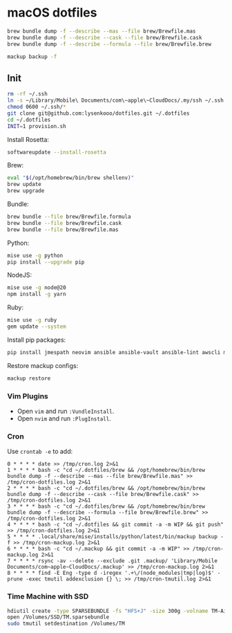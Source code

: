 # macOS dotfiles

```sh
brew bundle dump -f --describe --mas --file brew/Brewfile.mas
brew bundle dump -f --describe --cask --file brew/Brewfile.cask
brew bundle dump -f --describe --formula --file brew/Brewfile.brew
```

```sh
mackup backup -f
```

## Init

```sh
rm -rf ~/.ssh
ln -s ~/Library/Mobile\ Documents/com\~apple\~CloudDocs/.my/ssh ~/.ssh
chmod 0600 ~/.ssh/*
git clone git@github.com:lysenkooo/dotfiles.git ~/.dotfiles
cd ~/.dotfiles
INIT=1 provision.sh
```

Install Rosetta:
```sh
softwareupdate --install-rosetta
```

Brew:
```sh
eval "$(/opt/homebrew/bin/brew shellenv)"
brew update
brew upgrade
```

Bundle:
```sh
brew bundle --file brew/Brewfile.formula
brew bundle --file brew/Brewfile.cask
brew bundle --file brew/Brewfile.mas
```

Python:
```sh
mise use -g python
pip install --upgrade pip
```

NodeJS:
```sh
mise use -g node@20
npm install -g yarn
```

Ruby:
```sh
mise use -g ruby
gem update --system
```

Install pip packages:
```sh
pip install jmespath neovim ansible ansible-vault ansible-lint awscli mackup
```

Restore mackup configs:
```sh
mackup restore
```

### Vim Plugins

* Open `vim` and run `:VundleInstall`.
* Open `nvim` and run `:PlugInstall`.

### Cron

Use `crontab -e` to add:
```
0 * * * * date >> /tmp/cron.log 2>&1
1 * * * * bash -c "cd ~/.dotfiles/brew && /opt/homebrew/bin/brew bundle dump -f --describe --mas --file brew/Brewfile.mas" >> /tmp/cron-dotfiles.log 2>&1
2 * * * * bash -c "cd ~/.dotfiles/brew && /opt/homebrew/bin/brew bundle dump -f --describe --cask --file brew/Brewfile.cask" >> /tmp/cron-dotfiles.log 2>&1
3 * * * * bash -c "cd ~/.dotfiles/brew && /opt/homebrew/bin/brew bundle dump -f --describe --formula --file brew/Brewfile.brew" >> /tmp/cron-dotfiles.log 2>&1
4 * * * * bash -c "cd ~/.dotfiles && git commit -a -m WIP && git push" >> /tmp/cron-dotfiles.log 2>&1
5 * * * * .local/share/mise/installs/python/latest/bin/mackup backup -f >> /tmp/cron-mackup.log 2>&1
6 * * * * bash -c "cd ~/.mackup && git commit -a -m WIP" >> /tmp/cron-mackup.log 2>&1
7 * * * * rsync -av --delete --exclude .git .mackup/ 'Library/Mobile Documents/com~apple~CloudDocs/.mackup' >> /tmp/cron-mackup.log 2>&1
8 * * * * find -E Eng -type d -iregex '.+\/(node_modules|tmp|log)$' -prune -exec tmutil addexclusion {} \; >> /tmp/cron-tmutil.log 2>&1
```

### Time Machine with SSD

```sh
hdiutil create -type SPARSEBUNDLE -fs "HFS+J" -size 300g -volname TM-Air /Volumes/SSD/TM.sparsebundle
open /Volumes/SSD/TM.sparsebundle
sudo tmutil setdestination /Volumes/TM
```

